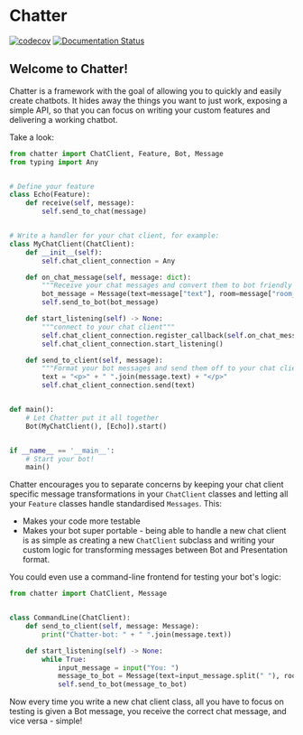 # Chatter

[![codecov](https://codecov.io/gh/nickjfenton/chatter/branch/develop/graph/badge.svg?token=4HYFV573S8)](https://codecov.io/gh/nickjfenton/chatter)
[![Documentation Status](https://readthedocs.org/projects/chatter-py/badge/?version=latest)](https://chatter-py.readthedocs.io/en/latest/?badge=latest)

## Welcome to Chatter!

Chatter is a framework with the goal of allowing you to quickly and easily create chatbots. It hides
away the things you want to just work, exposing a simple API, so that you can focus on writing your
custom features and delivering a working chatbot.

Take a look:

```python
from chatter import ChatClient, Feature, Bot, Message
from typing import Any


# Define your feature
class Echo(Feature):
    def receive(self, message):
        self.send_to_chat(message)


# Write a handler for your chat client, for example:
class MyChatClient(ChatClient):
    def __init__(self):
        self.chat_client_connection = Any

    def on_chat_message(self, message: dict):
        """Receive your chat messages and convert them to bot friendly messages"""
        bot_message = Message(text=message["text"], room=message["room_id"])
        self.send_to_bot(bot_message)

    def start_listening(self) -> None:
        """connect to your chat client"""
        self.chat_client_connection.register_callback(self.on_chat_message)
        self.chat_client_connection.start_listening()

    def send_to_client(self, message):
        """Format your bot messages and send them off to your chat client"""
        text = "<p>" + " ".join(message.text) + "</p>"
        self.chat_client_connection.send(text)


def main():
    # Let Chatter put it all together
    Bot(MyChatClient(), [Echo]).start()


if __name__ == '__main__':
    # Start your bot!
    main()
```

Chatter encourages you to separate concerns by keeping your chat client specific message
transformations in your `ChatClient` classes and letting all your `Feature` classes handle
standardised
`Messages`. This:

* Makes your code more testable
* Makes your bot super portable - being able to handle a new chat client is as simple as creating a
  new `ChatClient` subclass and writing your custom logic for transforming messages between Bot and
  Presentation format.

You could even use a command-line frontend for testing your bot's logic:

```python
from chatter import ChatClient, Message


class CommandLine(ChatClient):
    def send_to_client(self, message: Message):
        print("Chatter-bot: " + " ".join(message.text))

    def start_listening(self) -> None:
        while True:
            input_message = input("You: ")
            message_to_bot = Message(text=input_message.split(" "), room="")
            self.send_to_bot(message_to_bot)
```

Now every time you write a new chat client class, all you have to focus on testing is given a Bot
message, you receive the correct chat message, and vice versa - simple!
